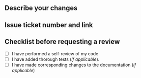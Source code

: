 ## Describe your changes

<!-- Your description -->

## Issue ticket number and link

<!-- Ticket number -->

## Checklist before requesting a review

-   [ ] I have performed a self-review of my code
-   [ ] I have added thorough tests (_if applicable_).
-   [ ] I have made corresponding changes to the documentation (_if applicable_)
